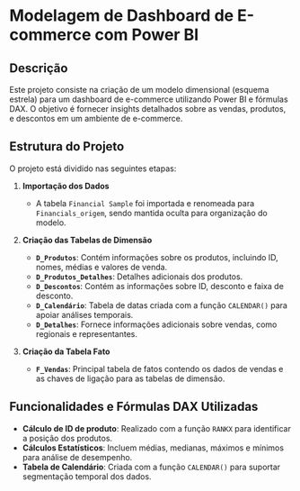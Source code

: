 # Modelagem de Dashboard de E-commerce com Power BI

## Descrição

Este projeto consiste na criação de um modelo dimensional (esquema estrela) para um dashboard de e-commerce utilizando Power BI e fórmulas DAX. O objetivo é fornecer insights detalhados sobre as vendas, produtos, e descontos em um ambiente de e-commerce.

## Estrutura do Projeto

O projeto está dividido nas seguintes etapas:

1. **Importação dos Dados**
   - A tabela `Financial Sample` foi importada e renomeada para `Financials_origem`, sendo mantida oculta para organização do modelo.

2. **Criação das Tabelas de Dimensão**
   - **`D_Produtos`**: Contém informações sobre os produtos, incluindo ID, nomes, médias e valores de venda.
   - **`D_Produtos_Detalhes`**: Detalhes adicionais dos produtos.
   - **`D_Descontos`**: Contém as informações sobre ID, desconto e faixa de desconto.
   - **`D_Calendário`**: Tabela de datas criada com a função `CALENDAR()` para apoiar análises temporais.
   - **`D_Detalhes`**: Fornece informações adicionais sobre vendas, como regionais e representantes.

3. **Criação da Tabela Fato**
   - **`F_Vendas`**: Principal tabela de fatos contendo os dados de vendas e as chaves de ligação para as tabelas de dimensão.

## Funcionalidades e Fórmulas DAX Utilizadas

- **Cálculo de ID de produto**: Realizado com a função `RANKX` para identificar a posição dos produtos.
- **Cálculos Estatísticos**: Incluem médias, medianas, máximos e mínimos para análise de desempenho.
- **Tabela de Calendário**: Criada com a função `CALENDAR()` para suportar segmentação temporal dos dados.